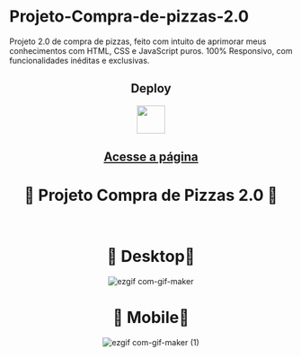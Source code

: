 # Projeto-Compra-de-pizzas-2.0
Projeto 2.0 de compra de pizzas, feito com intuito de aprimorar meus conhecimentos com HTML, CSS e JavaScript puros. 100% Responsivo, com funcionalidades inéditas e exclusivas.

<div align="center">
  <h2>Deploy</h2>
  <img height="50em" src="https://cdn.jsdelivr.net/gh/devicons/devicon/icons/devicon/devicon-original.svg"/>
</div> 
<div align="center">
<h2>
<a href="https://marcus-projeto-compradepizzas.netlify.app/" target="_blank">Acesse a página</a>
</h2>
</div>

<div align="center">
  <h1>🚀 Projeto Compra de Pizzas 2.0 🚀</h1>
</div>
<br>
<div align="center">
  <h1>🚀 Desktop🚀</h1>
  
![ezgif com-gif-maker](https://user-images.githubusercontent.com/115600640/207869642-bd910d5c-e6ec-440e-a5fb-95707606b8e3.gif)  
</div>

<div align="center">
  <h1>🚀 Mobile🚀</h1>

![ezgif com-gif-maker (1)](https://user-images.githubusercontent.com/115600640/207871483-9ac03d25-192f-466a-bf4b-7401dcbaec5e.gif)
</div>
